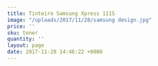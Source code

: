 ```yaml
---
title: Tinteiro Samsung Xpress 111S
image: "/uploads/2017/11/28/samsung design.jpg"
price: ''
sku: toner
quantity: ''
layout: page
date: 2017-11-28 14:46:22 +0000
---
```

